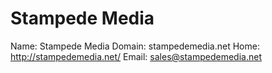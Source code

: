 
# Stampede Media

Name: Stampede Media
Domain: stampedemedia.net
Home: http://stampedemedia.net/
Email: sales@stampedemedia.net
